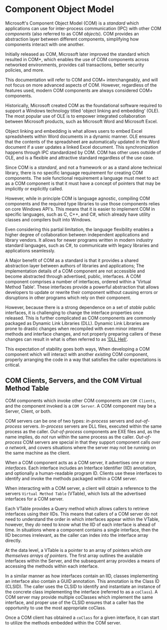 # Component Object Model  

Microsoft's Component Object Model (COM) is a *standard* which applications can use for inter-process communication (IPC) with other COM *components* (also referred to as COM *objects*). COM provides an abstraction layer between different components, simplifying how components interact with one another.


Initially released as COM, Microsoft later improved the standard which resulted in COM+, which enables the use of COM components across networked environments, provides call transactions, better security policies, and more.


This documentation will refer to COM and COM+ interchangeably, and will not focus on more advanced aspects of COM. However, regardless of the features used, modern COM components are always considered COM+ components.


Historically, Microsoft created COM as the foundational software required to support a Windows technology titled 'object linking and embedding' (OLE). The most popular use of OLE is to empower integrated collaboration between Microsoft products, such as Microsoft Word and Microsoft Excel.


Object linking and embedding is what allows users to embed Excel spreadsheets within Word documents in a dynamic manner. OLE ensures that the contents of the spreadsheet are automatically updated in the Word document if a user updates a linked Excel document. This synchronization happens through IPC standardized by COM. COM has other uses outside of OLE, and is a flexible and attractive standard regardless of the use case.


Since COM is a *standard*, and not a framework or as a stand alone technical library, there is no specific language requirement for creating COM components. The sole functional requirement a language must meet to act as a COM component is that it must have a concept of pointers that may be implicitly or explicitly called.


However, while in principle COM is language agnostic, compiling COM components and the required type libraries to use those components relies on core Windows API's. This means that it is easier to implement COM in specific languages, such as C, C++, and C#, which already have utility classes and compilers built into Windows.


Even considering this partial limitation, the language flexibility enables a higher degree of collaboration between independent applications and library vendors. It allows for newer programs written in modern industry standard languages, such as C#, to communicate with legacy libraries and applications seamlessly.


A Major benefit of COM as a standard is that it provides a shared abstraction layer between authors of libraries and applications; The implementation details of a COM component are not accessible and become abstracted through advertised, public, interfaces. A COM component comprises a number of interfaces, ordered within a 'Virtual Method Table'. These interfaces provide a powerful abstraction that allows developers to update or rewrite their component without causing errors or disruptions in other programs which rely on their component.


However, because there is a strong dependence on a set of *stable* public interfaces, it is challenging to change the interface properties once released. This is further complicated as COM components are commonly packaged as Dynamic Link Libraries (DLL). Dynamic Link Libraries are prone to drastic changes when recompiled with even minor internal methods and interface changes, and not properly preparing callers of these changes can result in what is often referred to as ['DLL Hell'](https://en.wikipedia.org/wiki/DLL_Hell).


This expectation of stability goes both ways, When developing a COM component which will interact with another *existing* COM component, properly arranging the code in a way that satisfies the caller expectations is critical.


## COM Clients, Servers, and the COM Virtual Method Table

COM components which invoke other COM components are `COM Clients`, and the component invoked is a `COM Server`. A COM component may be a Server, Client, or both.


COM servers can be one of two types: *in-process* servers and *out-of-process* servers. *In-process* servers are DLL files, executed within the same process as the caller. *Out-of-process* components are EXE files and, as the name implies, do *not* run within the same process as the caller. *Out-of-process* COM servers are special in that they support component calls *over a network*, and covers situations where the server may not be running on the same machine as the client.


When a COM component acts as a COM server, it advertises one or more *interfaces*. Each interface includes an Interface Identifier (IID) annotation, and optionally a human-readable program ID. Clients use these interfaces to identify and invoke the methods packaged within a COM server.


When interacting with a COM server, a client will obtain a reference to the servers `Virtual Method Table` (VTable), which lists all the advertised interfaces for a COM server.


Each VTable provides a Query method which allows callers to retrieve interfaces using their IIDs. This means that callers of a COM server do not need to understand the order in which interfaces appear within the VTable, however, they *do* need to know what the IID of each interface is ahead of time. In situations where a component contains a single interface, then the IID becomes irrelevant, as the caller can index into the interface array directly.


At the data level, a VTable is a pointer to an array of pointers which *are themselves arrays of pointers*. The first array outlines the available interfaces within the Server, and the subsequent array provides a means of accessing the methods within each interface.


In a similar manner as how interfaces contain an IID, classes implementing an interface also contain a GUID annotation. This annotation is the Class ID (CLSID). The caller uses the CLSID to identify and instantiate an instance of the concrete class implementing the interface (referred to as a `coClass`). A COM server may provide multiple coClasses which implement the same interface, and proper use of the CLSID ensures that a caller has the opportunity to use the most appropriate coClass.


Once a COM client has obtained a `coClass` for a given interface, it can start to utilize the methods embedded within the COM server.

